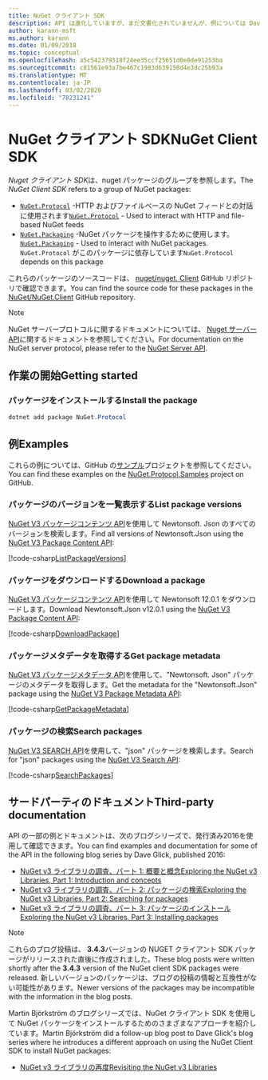 ```yaml
---
title: NuGet クライアント SDK
description: API は進化していますが、まだ文書化されていませんが、例については Dave Glick のブログを参照してください。
author: karann-msft
ms.author: karann
ms.date: 01/09/2018
ms.topic: conceptual
ms.openlocfilehash: a5c542379318f24ee35ccf25651d0e8de91253ba
ms.sourcegitcommit: c81561e93a7be467c1983d639158d4e3dc25b93a
ms.translationtype: MT
ms.contentlocale: ja-JP
ms.lasthandoff: 03/02/2020
ms.locfileid: "78231241"
---
```

# <a name="nuget-client-sdk"></a><span data-ttu-id="577fd-103">NuGet クライアント SDK</span><span class="sxs-lookup"><span data-stu-id="577fd-103">NuGet Client SDK</span></span>

<span data-ttu-id="577fd-104">*Nuget クライアント SDK*は、nuget パッケージのグループを参照します。</span><span class="sxs-lookup"><span data-stu-id="577fd-104">The *NuGet Client SDK* refers to a group of NuGet packages:</span></span>

* <span data-ttu-id="577fd-105">[`NuGet.Protocol`](https://www.nuget.org/packages/NuGet.Protocol) -HTTP およびファイルベースの NuGet フィードとの対話に使用されます</span><span class="sxs-lookup"><span data-stu-id="577fd-105">[`NuGet.Protocol`](https://www.nuget.org/packages/NuGet.Protocol) - Used to interact with HTTP and file-based NuGet feeds</span></span>
* <span data-ttu-id="577fd-106">[`NuGet.Packaging`](https://www.nuget.org/packages/NuGet.Packaging) -NuGet パッケージを操作するために使用します。</span><span class="sxs-lookup"><span data-stu-id="577fd-106">[`NuGet.Packaging`](https://www.nuget.org/packages/NuGet.Packaging) - Used to interact with NuGet packages.</span></span> <span data-ttu-id="577fd-107">`NuGet.Protocol` がこのパッケージに依存しています</span><span class="sxs-lookup"><span data-stu-id="577fd-107">`NuGet.Protocol` depends on this package</span></span>

<span data-ttu-id="577fd-108">これらのパッケージのソースコードは、 [nuget/nuget. Client](https://github.com/NuGet/NuGet.Client) GitHub リポジトリで確認できます。</span><span class="sxs-lookup"><span data-stu-id="577fd-108">You can find the source code for these packages in the [NuGet/NuGet.Client](https://github.com/NuGet/NuGet.Client) GitHub repository.</span></span>

> [!Note]
> <span data-ttu-id="577fd-109">NuGet サーバープロトコルに関するドキュメントについては、 [Nuget サーバー API](~/api/overview.md)に関するドキュメントを参照してください。</span><span class="sxs-lookup"><span data-stu-id="577fd-109">For documentation on the NuGet server protocol, please refer to the [NuGet Server API](~/api/overview.md).</span></span>

## <a name="getting-started"></a><span data-ttu-id="577fd-110">作業の開始</span><span class="sxs-lookup"><span data-stu-id="577fd-110">Getting started</span></span>

### <a name="install-the-package"></a><span data-ttu-id="577fd-111">パッケージをインストールする</span><span class="sxs-lookup"><span data-stu-id="577fd-111">Install the package</span></span>

```ps1
dotnet add package NuGet.Protocol
```

## <a name="examples"></a><span data-ttu-id="577fd-112">例</span><span class="sxs-lookup"><span data-stu-id="577fd-112">Examples</span></span>

<span data-ttu-id="577fd-113">これらの例については、GitHub の[サンプル](https://github.com/NuGet/Samples/tree/master/NuGetProtocolSamples)プロジェクトを参照してください。</span><span class="sxs-lookup"><span data-stu-id="577fd-113">You can find these examples on the [NuGet.Protocol.Samples](https://github.com/NuGet/Samples/tree/master/NuGetProtocolSamples) project on GitHub.</span></span>

### <a name="list-package-versions"></a><span data-ttu-id="577fd-114">パッケージのバージョンを一覧表示する</span><span class="sxs-lookup"><span data-stu-id="577fd-114">List package versions</span></span>

<span data-ttu-id="577fd-115">[NuGet V3 パッケージコンテンツ API](../api/package-base-address-resource.md#enumerate-package-versions)を使用して Newtonsoft. Json のすべてのバージョンを検索します。</span><span class="sxs-lookup"><span data-stu-id="577fd-115">Find all versions of Newtonsoft.Json using the [NuGet V3 Package Content API](../api/package-base-address-resource.md#enumerate-package-versions):</span></span>

[!code-csharp[ListPackageVersions](~/../nuget-samples/NuGetProtocolSamples/Program.cs?name=ListPackageVersions)]

### <a name="download-a-package"></a><span data-ttu-id="577fd-116">パッケージをダウンロードする</span><span class="sxs-lookup"><span data-stu-id="577fd-116">Download a package</span></span>

<span data-ttu-id="577fd-117">[NuGet V3 パッケージコンテンツ API](../api/package-base-address-resource.md)を使用して Newtonsoft 12.0.1 をダウンロードします。</span><span class="sxs-lookup"><span data-stu-id="577fd-117">Download Newtonsoft.Json v12.0.1 using the [NuGet V3 Package Content API](../api/package-base-address-resource.md):</span></span>

[!code-csharp[DownloadPackage](~/../nuget-samples/NuGetProtocolSamples/Program.cs?name=DownloadPackage)]

### <a name="get-package-metadata"></a><span data-ttu-id="577fd-118">パッケージメタデータを取得する</span><span class="sxs-lookup"><span data-stu-id="577fd-118">Get package metadata</span></span>

<span data-ttu-id="577fd-119">[NuGet V3 パッケージメタデータ API](../api/registration-base-url-resource.md)を使用して、"Newtonsoft. Json" パッケージのメタデータを取得します。</span><span class="sxs-lookup"><span data-stu-id="577fd-119">Get the metadata for the "Newtonsoft.Json" package using the [NuGet V3 Package Metadata API](../api/registration-base-url-resource.md):</span></span>

[!code-csharp[GetPackageMetadata](~/../nuget-samples/NuGetProtocolSamples/Program.cs?name=GetPackageMetadata)]

### <a name="search-packages"></a><span data-ttu-id="577fd-120">パッケージの検索</span><span class="sxs-lookup"><span data-stu-id="577fd-120">Search packages</span></span>

<span data-ttu-id="577fd-121">[NuGet V3 SEARCH API](../api/search-query-service-resource.md)を使用して、"json" パッケージを検索します。</span><span class="sxs-lookup"><span data-stu-id="577fd-121">Search for "json" packages using the [NuGet V3 Search API](../api/search-query-service-resource.md):</span></span>

[!code-csharp[SearchPackages](~/../nuget-samples/NuGetProtocolSamples/Program.cs?name=SearchPackages)]

## <a name="third-party-documentation"></a><span data-ttu-id="577fd-122">サードパーティのドキュメント</span><span class="sxs-lookup"><span data-stu-id="577fd-122">Third-party documentation</span></span>

<span data-ttu-id="577fd-123">API の一部の例とドキュメントは、次のブログシリーズで、発行済み2016を使用して確認できます。</span><span class="sxs-lookup"><span data-stu-id="577fd-123">You can find examples and documentation for some of the API in the following blog series by Dave Glick, published 2016:</span></span>

- [<span data-ttu-id="577fd-124">NuGet v3 ライブラリの調査、パート 1: 概要と概念</span><span class="sxs-lookup"><span data-stu-id="577fd-124">Exploring the NuGet v3 Libraries, Part 1: Introduction and concepts</span></span>](http://daveaglick.com/posts/exploring-the-nuget-v3-libraries-part-1)
- [<span data-ttu-id="577fd-125">NuGet v3 ライブラリの調査、パート 2: パッケージの検索</span><span class="sxs-lookup"><span data-stu-id="577fd-125">Exploring the NuGet v3 Libraries, Part 2: Searching for packages</span></span>](http://daveaglick.com/posts/exploring-the-nuget-v3-libraries-part-2)
- [<span data-ttu-id="577fd-126">NuGet v3 ライブラリの調査、パート 3: パッケージのインストール</span><span class="sxs-lookup"><span data-stu-id="577fd-126">Exploring the NuGet v3 Libraries, Part 3: Installing packages</span></span>](http://daveaglick.com/posts/exploring-the-nuget-v3-libraries-part-3)

> [!Note]
> <span data-ttu-id="577fd-127">これらのブログ投稿は、 **3.4.3**バージョンの NUGET クライアント SDK パッケージがリリースされた直後に作成されました。</span><span class="sxs-lookup"><span data-stu-id="577fd-127">These blog posts were written shortly after the **3.4.3** version of the NuGet client SDK packages were released.</span></span>
> <span data-ttu-id="577fd-128">新しいバージョンのパッケージは、ブログの投稿の情報と互換性がない可能性があります。</span><span class="sxs-lookup"><span data-stu-id="577fd-128">Newer versions of the packages may be incompatible with the information in the blog posts.</span></span>

<span data-ttu-id="577fd-129">Martin Björkström のブログシリーズでは、NuGet クライアント SDK を使用して NuGet パッケージをインストールするためのさまざまなアプローチを紹介しています。</span><span class="sxs-lookup"><span data-stu-id="577fd-129">Martin Björkström did a follow-up blog post to Dave Glick's blog series where he introduces a different approach on using the NuGet Client SDK to install NuGet packages:</span></span>

- [<span data-ttu-id="577fd-130">NuGet v3 ライブラリの再度</span><span class="sxs-lookup"><span data-stu-id="577fd-130">Revisiting the NuGet v3 Libraries</span></span>](https://martinbjorkstrom.com/posts/2018-09-19-revisiting-nuget-client-libraries)
